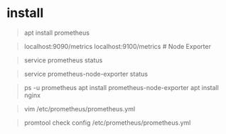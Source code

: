 # install

> apt install prometheus

> localhost:9090/metrics
> localhost:9100/metrics # Node Exporter


> service prometheus status

> service prometheus-node-exporter status

> ps -u prometheus
apt install prometheus-node-exporter
apt install nginx


> vim /etc/prometheus/prometheus.yml

> promtool check config /etc/prometheus/prometheus.yml






